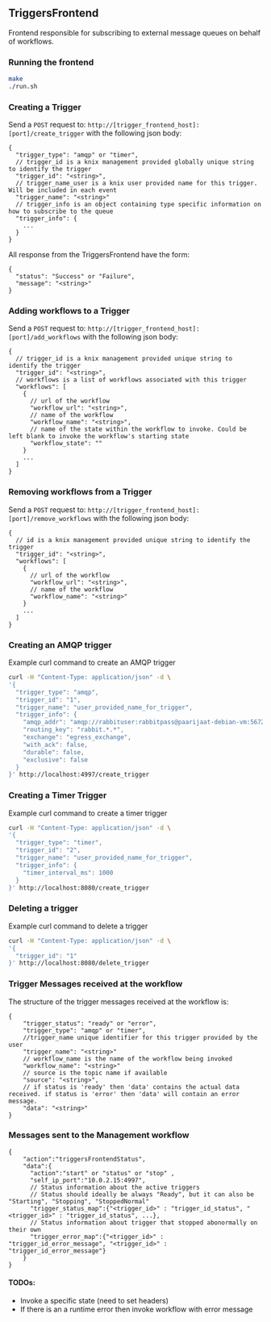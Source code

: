 ## TriggersFrontend

Frontend responsible for subscribing to external message queues on behalf of workflows. 

### Running the frontend
```bash
make
./run.sh
```

### Creating a Trigger 

Send a `POST` request to: `http://[trigger_frontend_host]:[port]/create_trigger` with the following json body:
```
{
  "trigger_type": "amqp" or "timer",
  // trigger_id is a knix management provided globally unique string to identify the trigger
  "trigger_id": "<string>",
  // trigger_name_user is a knix user provided name for this trigger. Will be included in each event
  "trigger_name": "<string>"
  // trigger_info is an object containing type specific information on how to subscribe to the queue
  "trigger_info": {
    ...
  }
}
```

All response from the TriggersFrontend have the form:
```
{
  "status": "Success" or "Failure",
  "message": "<string>"
}
```

### Adding workflows to a Trigger 

Send a `POST` request to: `http://[trigger_frontend_host]:[port]/add_workflows` with the following json body:
```
{
  // trigger_id is a knix management provided unique string to identify the trigger
  "trigger_id": "<string>",
  // workflows is a list of workflows associated with this trigger
  "workflows": [
    {
      // url of the workflow
      "workflow_url": "<string>",
      // name of the workflow
      "workflow_name": "<string>",
      // name of the state within the workflow to invoke. Could be left blank to invoke the workflow's starting state
      "workflow_state": ""
    }
    ...
  ]
}
```


### Removing workflows from a Trigger 

Send a `POST` request to: `http://[trigger_frontend_host]:[port]/remove_workflows` with the following json body:
```
{
  // id is a knix management provided unique string to identify the trigger
  "trigger_id": "<string>",
  "workflows": [
    {
      // url of the workflow
      "workflow_url": "<string>",
      // name of the workflow
      "workflow_name": "<string>"
    }
    ...
  ]
}
```

### Creating an AMQP trigger

Example curl command to create an AMQP trigger

```bash
curl -H "Content-Type: application/json" -d \
'{
  "trigger_type": "amqp",
  "trigger_id": "1",
  "trigger_name": "user_provided_name_for_trigger",
  "trigger_info": {
    "amqp_addr": "amqp://rabbituser:rabbitpass@paarijaat-debian-vm:5672/%2frabbitvhost",
    "routing_key": "rabbit.*.*",
    "exchange": "egress_exchange",
    "with_ack": false,
    "durable": false,
    "exclusive": false
  }
}' http://localhost:4997/create_trigger
```

### Creating a Timer Trigger

Example curl command to create a timer trigger

```bash
curl -H "Content-Type: application/json" -d \
'{
  "trigger_type": "timer",
  "trigger_id": "2",
  "trigger_name": "user_provided_name_for_trigger",
  "trigger_info": {
    "timer_interval_ms": 1000
  }
}' http://localhost:8080/create_trigger
```

### Deleting a trigger

Example curl command to delete a trigger

```bash
curl -H "Content-Type: application/json" -d \
'{
  "trigger_id": "1"
}' http://localhost:8080/delete_trigger
```



### Trigger Messages received at the workflow

The structure of the trigger messages received at the workflow is:

```
{
    "trigger_status": "ready" or "error",
    "trigger_type": "amqp" or "timer",
    //trigger_name unique identifier for this trigger provided by the user
    "trigger_name": "<string>"
    // workflow_name is the name of the workflow being invoked
    "workflow_name": "<string>"
    // source is the topic name if available
    "source": "<string>",
    // if status is 'ready' then 'data' contains the actual data received. if status is 'error' then 'data' will contain an error message.
    "data": "<string>"
}
```


### Messages sent to the Management workflow

```
{
    "action":"triggersFrontendStatus",
    "data":{
      "action":"start" or "status" or "stop" ,
      "self_ip_port":"10.0.2.15:4997",
      // Status information about the active triggers
      // Status should ideally be always "Ready", but it can also be "Starting", "Stopping", "StoppedNormal"
      "trigger_status_map":{"<trigger_id>" : "trigger_id_status", "<trigger_id>" : "trigger_id_status", ...},
      // Status information about trigger that stopped abonormally on their own
      "trigger_error_map":{"<trigger_id>" : "trigger_id_error_message", "<trigger_id>" : "trigger_id_error_message"}
    }
}
```

#### TODOs:
* Invoke a specific state (need to set headers)
* If there is an a runtime error then invoke workflow with error message